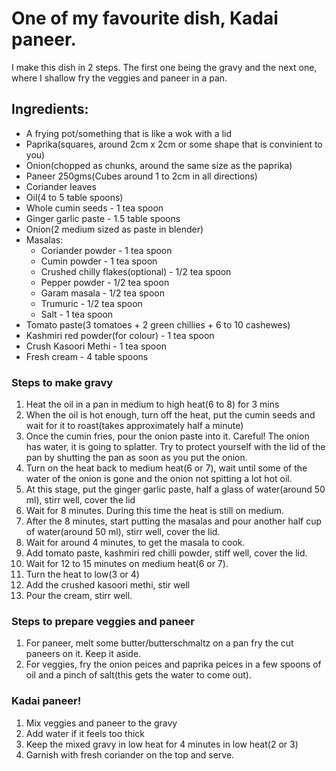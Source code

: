 # One of my favourite dish, Kadai paneer.

I make this dish in 2 steps. The first one being the gravy and the next one, where I shallow fry the veggies and paneer in a pan.

## Ingredients:
* A frying pot/something that is like a wok with a lid
* Paprika(squares, around 2cm x 2cm or some shape that is convinient to you)
* Onion(chopped as chunks, around the same size as the paprika)
* Paneer 250gms(Cubes around 1 to 2cm in all directions)
* Coriander leaves
* Oil(4 to 5 table spoons)
* Whole cumin seeds - 1 tea spoon
* Ginger garlic paste - 1.5 table spoons 
* Onion(2 medium sized as paste in blender)
* Masalas:
  * Coriander powder - 1 tea spoon
  * Cumin powder - 1 tea spoon
  * Crushed chilly flakes(optional) - 1/2 tea spoon
  * Pepper powder - 1/2 tea spoon
  * Garam masala - 1/2 tea spoon
  * Trumuric - 1/2 tea spoon
  * Salt - 1 tea spoon
* Tomato paste(3 tomatoes + 2 green chillies + 6 to 10 cashewes)
* Kashmiri red powder(for colour) - 1 tea spoon
* Crush Kasoori Methi - 1 tea spoon
* Fresh cream - 4 table spoons 


### Steps to make gravy

1. Heat the oil in a pan in medium to high heat(6 to 8) for 3 mins
2. When the oil is hot enough, turn off the heat, put the cumin seeds and wait for it to roast(takes approximately half a minute)
3. Once the cumin fries, pour the onion paste into it. 
    Careful! The onion has water, it is going to splatter. Try to protect yourself with the lid of the pan by shutting the pan as soon as you put the onion.
4. Turn on the heat back to medium heat(6 or 7), wait until some of the water of the onion is gone and the onion not spitting a lot hot oil.
5. At this stage, put the ginger garlic paste, half a glass of water(around 50 ml), stirr well, cover the lid
6. Wait for 8 minutes. During this time the heat is still on medium.
7. After the 8 minutes, start putting the masalas and pour another half cup of water(around 50 ml), stirr well, cover the lid.
8. Wait for around 4 minutes, to get the masala to cook.
9. Add tomato paste, kashmiri red chilli powder, stiff well, cover the lid.
10. Wait for 12 to 15 minutes on medium heat(6 or 7).
11. Turn the heat to low(3 or 4)
11. Add the crushed kasoori methi, stir well
12. Pour the cream, stirr well.

### Steps to prepare veggies and paneer

1. For paneer, melt some butter/butterschmaltz on a pan fry the cut paneers on it.
Keep it aside.
2. For veggies, fry the onion peices and paprika peices in a few spoons of oil and a pinch of salt(this gets the water to come out).

### Kadai paneer!

1. Mix veggies and paneer to the gravy
2. Add water if it feels too thick
3. Keep the mixed gravy in low heat for 4 minutes in low heat(2 or 3)
3. Garnish with fresh coriander on the top and serve.
